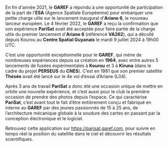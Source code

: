 En fin d'année 2021, le **GAREF** a répondu à une opportunité de participation de la part de l'**ESA** (Agence Spatiale Européenne) pour embarquer une petite charge utile sur le lancement inaugural d'**Ariane 6**, le nouveau lanceur européen. Le 4 février 2022, le **GAREF** a reçu la confirmation que son expérience **PariSat** avait été acceptée pour faire partie de la charge utile du premier lancement d'**Ariane 6** (référencé **VA262**), qui a décollé depuis Kourou au **Centre Spatial Guyanais** le mardi 9 juillet 2024 à 19h00 UTC.

C’est une opportunité exceptionnelle pour le **GAREF**, qui mène de nombreuses expériences depuis sa création en **1964**, avec entre autres 5 lancements de fusées expérimentales à **Kourou** et 3 à **Kiruna** (dans le cadre du projet **PERSEUS** du **CNES**). C’est en 1981 que son premier satellite **Thésée** avait été lancé sur le 4e vol d’essai d’Ariane (L04).

Après 3 ans de travail **PariSat** a donc été une occasion unique de mettre en orbite une nouvelle expérience, et c’est aussi pour le club la première occasion de prendre des photos depuis l’espace. Ce qui caractérise **PariSat**, c’est avant tout le fait d’être entièrement conçu et fabriqué en interne au **GAREF** par des jeunes passionnés de 15 à 25 ans, de l’architecture mécanique globale à la soudure des cartes en passant par la conception électronique et le logiciel.

Retrouvez cette application sur https://parisat.garef.com, pour suivre en temps réel la position du satellite dans le ciel et découvrir les résultats scientifiques.
